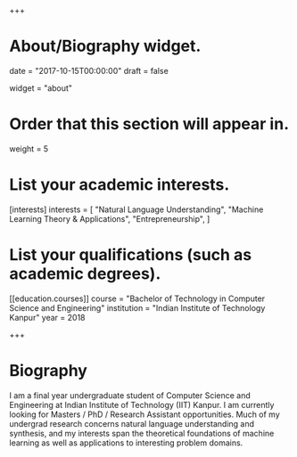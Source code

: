 +++
# About/Biography widget.

date = "2017-10-15T00:00:00"
draft = false

widget = "about"

# Order that this section will appear in.
weight = 5

# List your academic interests.
[interests]
  interests = [
    "Natural Language Understanding",
    "Machine Learning Theory & Applications",
    "Entrepreneurship",
  ]

# List your qualifications (such as academic degrees).
[[education.courses]]
  course = "Bachelor of Technology in Computer Science and Engineering"
  institution = "Indian Institute of Technology Kanpur"
  year = 2018
 
+++

# Biography

I am a final year undergraduate student of Computer Science and Engineering at Indian Institute of Technology (IIT) Kanpur. I am currently looking for Masters / PhD / Research Assistant opportunities. Much of my undergrad research concerns natural language understanding and synthesis, and my interests span the theoretical foundations of machine learning as well as applications to interesting problem domains.
